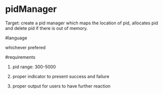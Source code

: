 # pidManager

Target: create a pid manager which maps the location of pid, allocates pid and delete pid if there is out of memory.

#language

whichever prefered

#requirements

  1. pid range: 300-5000

  2. proper indicator to present success and failure
  
  3. proper output for users to have further reaction


